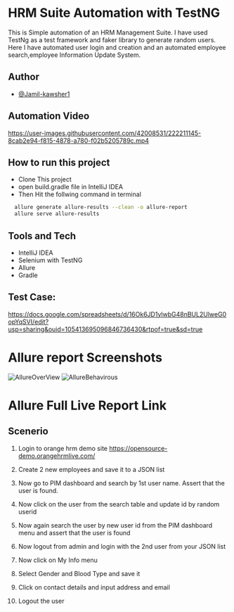 

#  HRM Suite Automation with TestNG

This is Simple automation of an HRM Management Suite.
I have used TestNg as a test framework and faker library
to generate random users. Here I have automated user
login and creation and an automated employee search,employee Information Update System.


## Author

- [@Jamil-kawsher1](https://www.github.com/Jamil-kawsher1)
## Automation Video

https://user-images.githubusercontent.com/42008531/222211145-8cab2e94-f815-4878-a780-f02b5205789c.mp4


## How to run this project

- Clone This project
- open build.gradle file in IntelliJ IDEA
- Then Hit the follwing command in terminal

```bash
  allure generate allure-results --clean -o allure-report
  allure serve allure-results
```
## Tools and Tech
- IntelliJ IDEA
- Selenium with TestNG
- Allure
- Gradle


## Test Case:
https://docs.google.com/spreadsheets/d/16Ok6JD1ylwbG48nBUL2UlweG0opYqSVI/edit?usp=sharing&ouid=105413695096846736430&rtpof=true&sd=true



# Allure report Screenshots

![AllureOverView](https://user-images.githubusercontent.com/42008531/222208439-b4208564-e134-4606-8411-cff345fe6b01.jpg)
![AllureBehavirous](https://user-images.githubusercontent.com/42008531/222208467-5f9c6dbc-566e-40dc-8e1a-07f2e54a4a77.jpg)

# Allure Full Live Report Link



## Scenerio

1. Login to orange hrm demo site
https://opensource-demo.orangehrmlive.com/

2. Create 2 new employees and save it to a JSON list
3. Now go to PIM dashboard and search by 1st user name. Assert that the user is found.
4. Now click on the user from the search table and update id by random userid
5. Now again search the user by new user id from the PIM dashboard menu and assert that the user is found
6. Now logout from admin and login with the 2nd user from your JSON list
7. Now click on My Info menu
8. Select Gender and Blood Type and save it
9. Click on contact details and input address and email
10. Logout the user



